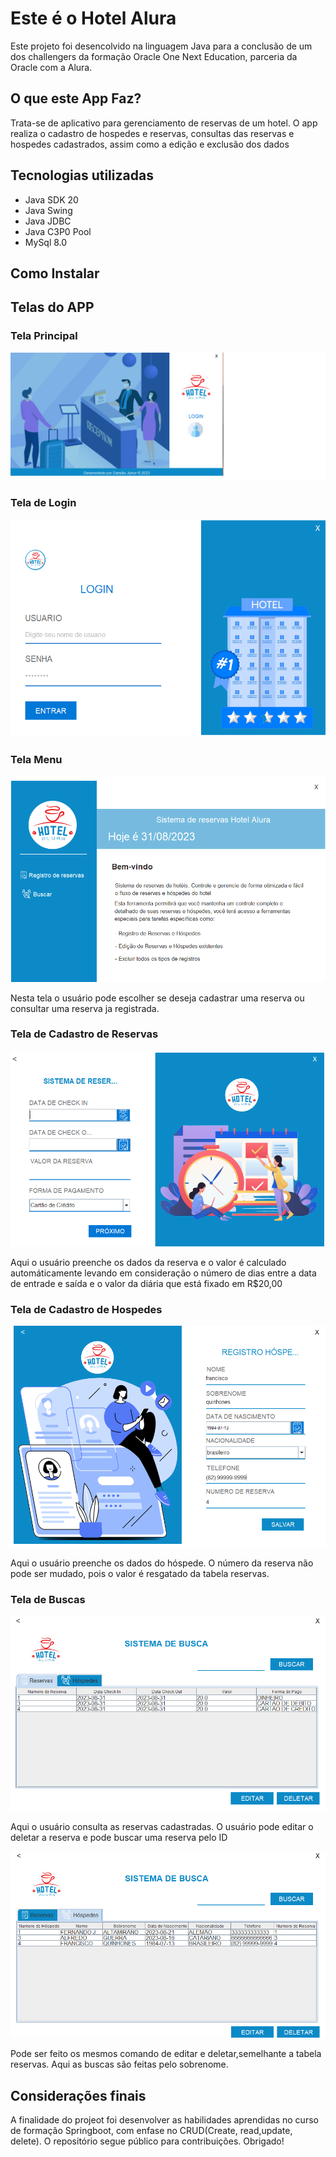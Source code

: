 <h1> Este é o Hotel Alura</h1>
<p> Este projeto foi desencolvido na linguagem Java para a conclusão de um dos challengers da formação Oracle One Next Education, parceria da Oracle com a Alura.</p>

<h2>O que este App Faz?</h2>
<p>Trata-se de aplicativo para gerenciamento de reservas de um hotel. O app realiza o cadastro de hospedes e reservas, consultas das reservas e hospedes cadastrados, assim como a edição e exclusão dos dados</p>

<h2>Tecnologias utilizadas</h2>
<ul>
 <li>Java SDK 20</li>
 <li>Java Swing</li>
 <li>Java JDBC</li>
 <li>Java C3P0 Pool</li>
 <li>MySql 8.0</li>
</ul>

<h2>Como Instalar</h2>

<h2>Telas do APP</h2>

<h3>Tela Principal</h3>
<img src="img_hotel/tela_principal.png">

<h3>Tela de Login</h3>
<img src="img_hotel/tele_login.png">

<h3>Tela Menu</h3>
<img src="img_hotel/tela_menu_usuario.png">
<p>Nesta tela o usuário pode escolher se deseja cadastrar uma reserva ou consultar uma reserva ja registrada.</p>

<h3>Tela de Cadastro de Reservas</h3>
<img src="img_hotel/tela_reservas1.png">
<p>Aqui o usuário preenche os dados da reserva e o valor é calculado automáticamente levando em consideração o número de dias entre a data de entrade e saída e o valor da diária que está fixado em R$20,00</p>

<h3>Tela de Cadastro de Hospedes</h3>
<img src="img_hotel/tela_usuario.png">
<p>Aqui o usuário preenche os dados do hóspede. O número da reserva não pode ser mudado, pois o valor é resgatado da tabela reservas.</p>

<h3>Tela de Buscas</h3>

<img src="img_hotel/busca_reservas.png">

<p>Aqui o usuário consulta as reservas cadastradas. O usuário pode editar o deletar a reserva e pode buscar uma reserva pelo ID</p>

<img src="img_hotel/busca_hospedes.png">
<p>Pode ser feito os mesmos comando de editar e deletar,semelhante a tabela reservas. Aqui as buscas são feitas pelo sobrenome.</p>

<h2>Considerações finais</h2>

A finalidade do projeot foi desenvolver as habilidades aprendidas no curso de formação Springboot, com enfase no CRUD(Create, read,update, delete). O repositório segue público para contribuições. Obrigado!


 
